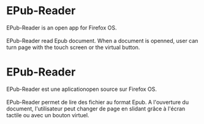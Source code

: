 EPub-Reader
===========

EPub-Reader is an open app for Firefox OS. <br/><br/>
EPub-Reader read Epub document. When a document is openned, user can turn page 
with the touch screen or the virtual button.


EPub-Reader
===========

EPub-Reader est une aplicationopen source sur Firefox OS. <br/><br/>
EPub-Reader permet de lire des fichier au format Epub. A l'ouverture du document,
l'utilisateur peut changer de page en slidant grâce à l'écran tactile ou avec un
bouton virtuel.

